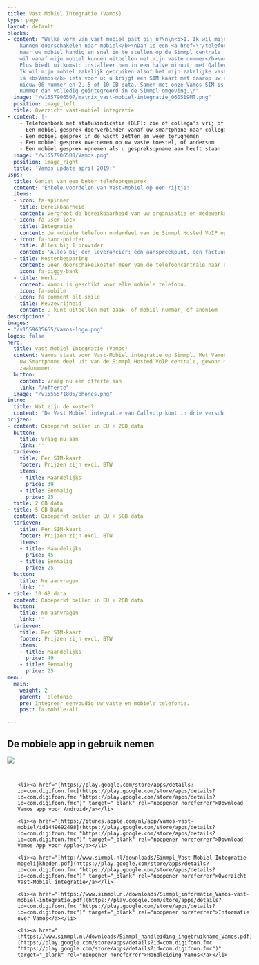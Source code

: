 ```yaml
---
title: Vast Mobiel Integratie (Vamos)
type: page
layout: default
blocks:
- content: "Welke vorm van vast mobiel past bij u?\n\n<b>1. Ik wil mijn vaste nummer
    kunnen doorschakelen naar mobiel</b>\nDan is een <a href=\"/telefonie/functionaliteiten/doorverbinden/\">doorschakeling</a>
    naar uw mobiel handig en snel in te stellen op de Simmpl centrale. \n\n<b>2. Ik
    wil vanaf mijn mobiel kunnen uitbellen met mijn vaste nummer</b>\n<a href=\"/telefonie/qaller/\">Qaller</a>
    Plus biedt uitkomst: installeer hem in een halve minuut; met Qaller Plus telefoonnota\n\n<b>3.
    Ik wil mijn mobiel zakelijk gebruiken alsof het mijn zakelijke vaste toestel is</b>\nDan
    is <b>Vamos</b> iets voor u: u krijgt een SIM kaart met daarop uw eigen of een
    nieuw 06-nummer en 2, 5 of 10 GB data. Samen met onze Vamos SIM is uw mobiele
    nummer dan volledig geïntegreerd in de Simmpl omgeving.\n"
  image: "/v1557906507/matrix_vast-mobiel-integratie_060519MT.png"
  position: image_left
  title: Overzicht vast-mobiel integratie
- content: |-
    - Telefoonboek met statusindicatie (BLF): zie of collega's vrij of in gesprek zijn
    - Een mobiel gesprek doorverbinden vanaf uw smartphone naar collega's
    - Een mobiel gesprek in de wacht zetten en weer terugnemen
    - Een mobiel gesprek overnemen op uw vaste toestel, of andersom
    - Een mobiel gesprek opnemen als u gespreksopname aan heeft staan
  image: "/v1557906588/Vamos.png"
  position: image_right
  title: 'Vamos update april 2019:'
usps:
  title: Geniet van een beter telefoongesprek
  content: 'Enkele voordelen van Vast-Mobiel op een rijtje:'
  items:
  - icon: fa-spinner
    title: Bereikbaarheid
    content: Vergroot de bereikbaarheid van uw organisatie en medewerkers
  - icon: fa-user-lock
    title: Integratie
    content: Uw mobiele telefoon onderdeel van de Simmpl Hosted VoIP oplossing.
  - icon: fa-hand-pointer
    title: Alles bij 1 provider
    content: 'Alles bij één leverancier: één aanspreekpunt, één factuur'
  - title: Kostenbesparing
    content: Geen doorschakelkosten meer van de telefooncentrale naar uw mobiele telefoon.
    icon: fa-piggy-bank
  - title: Werkt
    content: Vamos is geschikt voor elke mobiele telefoon.
    icon: fa-mobile
  - icon: fa-comment-alt-smile
    title: Keuzevrijheid
    content: U kunt uitbellen met zaak- of mobiel nummer, óf anoniem
description: ''
images:
- "/v1559635655/Vamos-logo.png"
logos: false
hero:
  title: Vast Mobiel Integratie (Vamos)
  content: Vamos staat voor Vast-Mobiel integratie op Simmpl. Met Vamos maakt óók
    uw Smartphone deel uit van de Simmpl Hosted VoIP centrale, gewoon met uw vaste
    zaaknummer.
  button:
    content: Vraag nu een offerte aan
    link: "/offerte"
  image: "/v1555571805/phones.png"
intro:
  title: Wat zijn de kosten?
  content: 'De Vast Mobiel integratie van Callvoip komt in drie verschillende abonnementen:'
prijzen:
- content: Onbeperkt bellen in EU + 2GB data
  button:
    title: Vraag nu aan
    link: ''
  tarieven:
    title: Per SIM-kaart
    footer: Prijzen zijn excl. BTW
    items:
    - title: Maandelijks
      price: 39
    - title: Eenmalig
      price: 25
  title: 2 GB data
- title: 5 GB Data
  content: Onbeperkt bellen in EU + 5GB data
  tarieven:
    title: Per SIM-kaart
    footer: Prijzen zijn excl. BTW
    items:
    - title: Maandelijks
      price: 45
    - title: Eenmalig
      price: 25
  button:
    title: Nu aanvragen
    link: ''
- title: 10 GB data
  content: Onbeperkt bellen in EU + 2GB data
  button:
    title: Nu aanvragen
    link: ''
  tarieven:
    title: Per SIM-kaart
    footer: Prijzen zijn excl. BTW
    items:
    - title: Maandelijks
      price: 49
    - title: Eenmalig
      price: 25
menu:
  main:
    weight: 2
    parent: Telefonie
    pre: Integreer eenvoudig uw vaste en mobiele telefonie.
    post: fa-mobile-alt

---
```

<h2>De mobiele app in gebruik nemen</h2>

![](https://res.cloudinary.com/callvoip/image/upload/v1559635655/Vamos-logo.png)

<div class="row">

<div class="medium-9 columns">

<ul>

    <li><a href="[https://play.google.com/store/apps/details?id=com.digifoon.fmc](https://play.google.com/store/apps/details?id=com.digifoon.fmc "https://play.google.com/store/apps/details?id=com.digifoon.fmc")" target="_blank" rel="noopener noreferrer">Download Vamos app voor Android</a></li>
    
    <li><a href="[https://itunes.apple.com/nl/app/vamos-vast-mobiel/id1449692498](https://play.google.com/store/apps/details?id=com.digifoon.fmc "https://play.google.com/store/apps/details?id=com.digifoon.fmc")" target="_blank" rel="noopener noreferrer">Download Vamos App voor Apple</a></li>
    
    <li><a href="[http://www.simmpl.nl/downloads/Simmpl_Vast-Mobiel-Integratie-mogelijkheden.pdf](https://play.google.com/store/apps/details?id=com.digifoon.fmc "https://play.google.com/store/apps/details?id=com.digifoon.fmc")" target="_blank" rel="noopener noreferrer">Overzicht Vast-Mobiel integratie</a></li>
    
    <li><a href="[https://www.simmpl.nl/downloads/Simmpl_informatie_Vamos-vast-mobiel-integratie.pdf](https://play.google.com/store/apps/details?id=com.digifoon.fmc "https://play.google.com/store/apps/details?id=com.digifoon.fmc")" target="_blank" rel="noopener noreferrer">Informatie over Vamos</a></li>
    
    <li><a href="[https://www.simmpl.nl/downloads/Simmpl_handleiding_ingebruikname_Vamos.pdf](https://play.google.com/store/apps/details?id=com.digifoon.fmc "https://play.google.com/store/apps/details?id=com.digifoon.fmc")" target="_blank" rel="noopener noreferrer">Handleiding Vamos</a></li>

</ul>

</div>

</div>